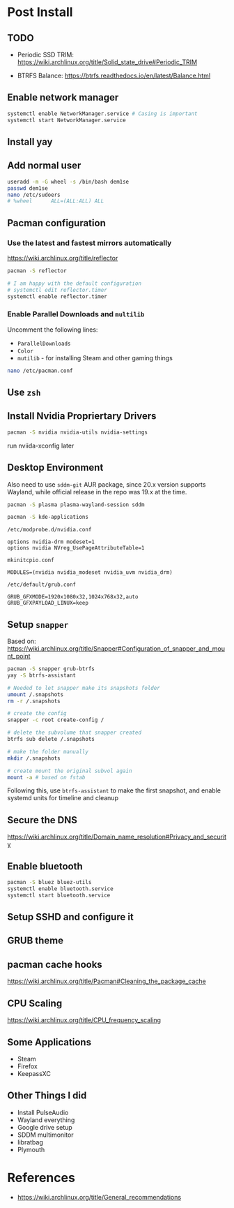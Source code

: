 # Post Install

## TODO
- Periodic SSD TRIM: https://wiki.archlinux.org/title/Solid_state_drive#Periodic_TRIM

- BTRFS Balance: https://btrfs.readthedocs.io/en/latest/Balance.html

## Enable network manager
```sh
systemctl enable NetworkManager.service # Casing is important
systemctl start NetworkManager.service
```

## Install yay

## Add normal user
```sh
useradd -m -G wheel -s /bin/bash dem1se
passwd dem1se
nano /etc/sudoers
# %wheel      ALL=(ALL:ALL) ALL
```

## Pacman configuration
### Use the latest and fastest mirrors automatically
https://wiki.archlinux.org/title/reflector
```sh
pacman -S reflector

# I am happy with the default configuration
# systemctl edit reflector.timer
systemctl enable reflector.timer
```

### Enable Parallel Downloads and `multilib`

Uncomment the following lines:
- `ParallelDownloads`
- `Color`
- `mutilib` - for installing Steam and other gaming things
```sh
nano /etc/pacman.conf
```

## Use `zsh`

## Install Nvidia Propriertary Drivers
```sh
pacman -S nvidia nvidia-utils nvidia-settings
```

run nviida-xconfig later

## Desktop Environment
Also need to use `sddm-git` AUR package, since 20.x version supports Wayland, while official release in the repo was 19.x at the time.
```sh
pacman -S plasma plasma-wayland-session sddm

pacman -S kde-applications
``` 

`/etc/modprobe.d/nvidia.conf`
```
options nvidia-drm modeset=1 
options nvidia NVreg_UsePageAttributeTable=1
```

`mkinitcpio.conf`
```
MODULES=(nvidia nvidia_modeset nvidia_uvm nvidia_drm)
```

`/etc/default/grub.conf`
```
GRUB_GFXMODE=1920x1080x32,1024x768x32,auto
GRUB_GFXPAYLOAD_LINUX=keep
```
## Setup `snapper`

Based on: https://wiki.archlinux.org/title/Snapper#Configuration_of_snapper_and_mount_point

```sh
pacman -S snapper grub-btrfs
yay -S btrfs-assistant

# Needed to let snapper make its snapshots folder
umount /.snapshots
rm -r /.snapshots

# create the config
snapper -c root create-config /

# delete the subvolume that snapper created
btrfs sub delete /.snapshots

# make the folder manually
mkdir /.snapshots

# create mount the original subvol again
mount -a # based on fstab
```

Following this, use `btrfs-assistant` to make the first snapshot, and enable systemd units for timeline and cleanup

## Secure the DNS
https://wiki.archlinux.org/title/Domain_name_resolution#Privacy_and_security

## Enable bluetooth
```sh
pacman -S bluez bluez-utils
systemctl enable bluetooth.service
systemctl start bluetooth.service
```



## Setup SSHD and configure it

## GRUB theme

## pacman cache hooks
https://wiki.archlinux.org/title/Pacman#Cleaning_the_package_cache

## CPU Scaling
https://wiki.archlinux.org/title/CPU_frequency_scaling
## Some Applications
- Steam
- Firefox
- KeepassXC


## Other Things I did
- Install PulseAudio
- Wayland everything
- Google drive setup
- SDDM multimonitor
- libratbag
- Plymouth
# References

- https://wiki.archlinux.org/title/General_recommendations
